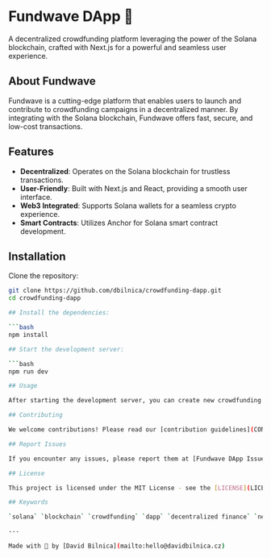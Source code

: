 # Fundwave DApp 🌊

A decentralized crowdfunding platform leveraging the power of the Solana blockchain, crafted with Next.js for a powerful and seamless user experience.

## About Fundwave

Fundwave is a cutting-edge platform that enables users to launch and contribute to crowdfunding campaigns in a decentralized manner. By integrating with the Solana blockchain, Fundwave offers fast, secure, and low-cost transactions.

## Features

- **Decentralized**: Operates on the Solana blockchain for trustless transactions.
- **User-Friendly**: Built with Next.js and React, providing a smooth user interface.
- **Web3 Integrated**: Supports Solana wallets for a seamless crypto experience.
- **Smart Contracts**: Utilizes Anchor for Solana smart contract development.

## Installation

Clone the repository:

```bash
git clone https://github.com/dbilnica/crowdfunding-dapp.git
cd crowdfunding-dapp

## Install the dependencies:

```bash
npm install

## Start the development server:

```bash
npm run dev

## Usage

After starting the development server, you can create new crowdfunding campaigns, explore existing ones, and contribute to projects you believe in.

## Contributing

We welcome contributions! Please read our [contribution guidelines](CONTRIBUTING.md) before submitting pull requests.

## Report Issues

If you encounter any issues, please report them at [Fundwave DApp Issues](https://github.com/dbilnica/crowdfunding-dapp/issues).

## License

This project is licensed under the MIT License - see the [LICENSE](LICENSE) file for details.

## Keywords

`solana` `blockchain` `crowdfunding` `dapp` `decentralized finance` `next.js` `react` `web3` `cryptocurrency` `fintech` `smart contracts` `anchor` `wallet adapter`

---

Made with 💜 by [David Bilnica](mailto:hello@davidbilnica.cz)
